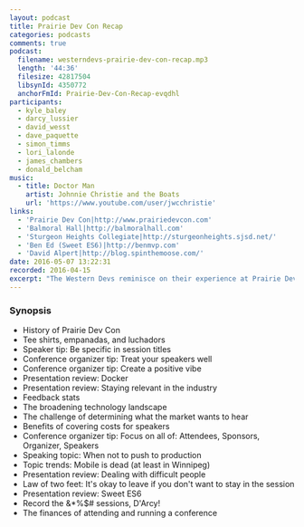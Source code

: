```yaml
---
layout: podcast
title: Prairie Dev Con Recap
categories: podcasts
comments: true
podcast:
  filename: westerndevs-prairie-dev-con-recap.mp3
  length: '44:36'
  filesize: 42817504
  libsynId: 4350772
  anchorFmId: Prairie-Dev-Con-Recap-evqdhl
participants:
  - kyle_baley
  - darcy_lussier
  - david_wesst
  - dave_paquette
  - simon_timms
  - lori_lalonde
  - james_chambers
  - donald_belcham
music:
  - title: Doctor Man
    artist: Johnnie Christie and the Boats
    url: 'https://www.youtube.com/user/jwcchristie'
links:
  - 'Prairie Dev Con|http://www.prairiedevcon.com'
  - 'Balmoral Hall|http://balmoralhall.com'
  - 'Sturgeon Heights Collegiate|http://sturgeonheights.sjsd.net/'
  - 'Ben Ed (Sweet ES6)|http://benmvp.com'
  - 'David Alpert|http://blog.spinthemoose.com/'
date: 2016-05-07 13:22:31
recorded: 2016-04-15
excerpt: "The Western Devs reminisce on their experience at Prairie Dev Con and offer tips to speakers, conference organizers, and attendees."
---
```


### Synopsis

* History of Prairie Dev Con
* Tee shirts, empanadas, and luchadors
* Speaker tip: Be specific in session titles
* Conference organizer tip: Treat your speakers well
* Conference organizer tip: Create a positive vibe
* Presentation review: Docker
* Presentation review: Staying relevant in the industry
* Feedback stats
* The broadening technology landscape
* The challenge of determining what the market wants to hear
* Benefits of covering costs for speakers
* Conference organizer tip: Focus on all of: Attendees, Sponsors, Organizer, Speakers
* Speaking topic: When not to push to production
* Topic trends: Mobile is dead (at least in Winnipeg)
* Presentation review: Dealing with difficult people
* Law of two feet: It's okay to leave if you don't want to stay in the session
* Presentation review: Sweet ES6
* Record the &*%$# sessions, D'Arcy!
* The finances of attending and running a conference
